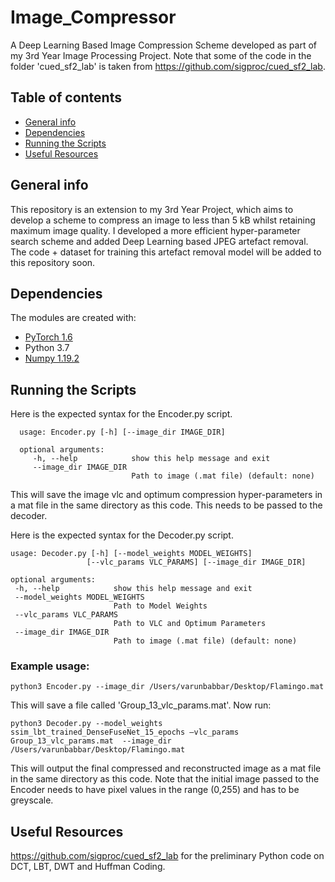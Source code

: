 # Image_Compressor
A Deep Learning Based Image Compression Scheme developed as part of my 3rd Year Image Processing Project. Note that some of the code in the folder 'cued_sf2_lab' is taken from https://github.com/sigproc/cued_sf2_lab. 

## Table of contents
* [General info](#general-info)
* [Dependencies](#dependencies)
* [Running the Scripts](#running-the-scripts)
* [Useful Resources](#useful-resources)

## General info  
This repository is an extension to my 3rd Year Project, which aims to develop a scheme to compress an image to less than 5 kB whilst retaining maximum image quality. I developed a more efficient hyper-parameter search scheme and added Deep Learning based JPEG artefact removal. 
The code + dataset for training this artefact removal model will be added to this repository soon. 
## Dependencies
The modules are created with:
* [PyTorch 1.6](https://pytorch.org/get-started/locally/)
* Python 3.7
* [Numpy 1.19.2](https://pypi.org/project/numpy/)
 
## Running the Scripts
 Here is the expected syntax for the Encoder.py script. 
 ```
   usage: Encoder.py [-h] [--image_dir IMAGE_DIR]

   optional arguments:
      -h, --help            show this help message and exit
      --image_dir IMAGE_DIR
                            Path to image (.mat file) (default: none)
 ```
 This will save the image vlc and optimum compression hyper-parameters in a mat file in the same directory as this code. This needs to be passed to the decoder.
 
 Here is the expected syntax for the Decoder.py script. 
 
 ```
 usage: Decoder.py [-h] [--model_weights MODEL_WEIGHTS]
                  [--vlc_params VLC_PARAMS] [--image_dir IMAGE_DIR]

optional arguments:
  -h, --help            show this help message and exit
  --model_weights MODEL_WEIGHTS
                        Path to Model Weights
  --vlc_params VLC_PARAMS
                        Path to VLC and Optimum Parameters
  --image_dir IMAGE_DIR
                        Path to image (.mat file) (default: none)
 ```
 
### Example usage:
 ```
 python3 Encoder.py --image_dir /Users/varunbabbar/Desktop/Flamingo.mat 
 ```
 This will save a file called 'Group_13_vlc_params.mat'. Now run:
 ```
 python3 Decoder.py --model_weights ssim_lbt_trained_DenseFuseNet_15_epochs —vlc_params Group_13_vlc_params.mat  --image_dir /Users/varunbabbar/Desktop/Flamingo.mat 
 ```
 This will output the final compressed and reconstructed image as a mat file in the same directory as this code. Note that the initial image passed to the Encoder needs to have pixel values in  the range (0,255) and has to be greyscale. 


 ## Useful Resources
 
https://github.com/sigproc/cued_sf2_lab for the preliminary Python code on DCT, LBT, DWT and Huffman Coding. 



